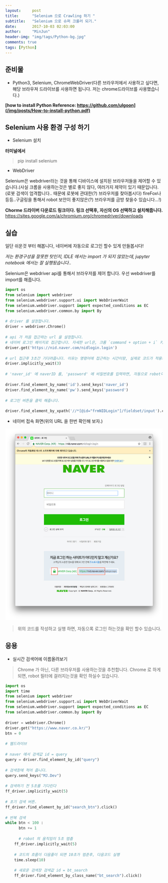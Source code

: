 ```yaml
---
layout:     post
title:      "Selenium 으로 Crawling 하기 "
subtitle:   "Selenium 으로 슈퍼 크롤러 되기."
date:       2017-10-03 02:03:00
author:     "MinJun"
header-img: "img/tags/Python-bg.jpg"
comments: true
tags: [Python]
---
```



## 준비물 

- Python3, Selenium, ChromeWebDriver(다른 브라우저에서 사용하고 싶다면, 해당 브라우져 드라이브를 사용하면 됩니다. 저는 chrome드라이브를 사용했습니다.)

**[how to install Python Reference: https://github.com/ulgoon](/img/posts/How-to-install-python.pdf)**

## Selenium 사용 환경 구성 하기

 - Selenium 설치
 
**터미널에서**
>
> pip install selenium 
> 

 - WebDriver

Selenium은 webdriver라는 것을 통해 디바이스에 설치된 브라우저들을 제어할 수 있습니다.(사실 크롬을 사용하는것은 별로 좋지 않다, 여러가지 제약이 있기 때문입니다.(로봇 검색이 엄격합니다.. 때문에 로봇에 관대한(?) 브라우저를 찾아봅시다) fireFox나 등등..구글링을 통해서 robot 보안이 좋지않은(?) 브라우저를 금방 찾을수 있습니다...!)

**Chorme 드라이버 다운로드 링크이다. 링크 선택후, 자신의 OS 선택하고 설치해줍니다.**
<https://sites.google.com/a/chromium.org/chromedriver/downloads>


## 실습 

일단 쉬운것 부터 해봅니다, 네이버에 자동으로 로그인 할수 있게 만들봅시다!

*저는 환경구성을 잘못한 탓인지, IDLE 에서는 import 가 되지 않았는데, jupyter notebook 에서는 잘 실행됬습니다..*

Selenium은 webdriver api를 통해서 브라우저를 제어 합니다. 우선 webdriver를 import를 해줍니다.

```python
import os
from selenium import webdriver
from selenium.webdriver.support.ui import WebDriverWait
from selenium.webdriver.support import expected_conditions as EC 
from selenium.webdriver.common.by import By

# driver 를 설정합니다.
driver = webdriver.Chrome()

# api 가 처음 접근하는 url 을 설정합니다.
# 네이버 로그인 페이지로 접근합니다. 자세한 url은, 크롬 `command + option + i` 키를 누르면 개발자 모드로 변경되어서, 사용하고 싶은 부분의 HTML을 긁어올수 있습니다.
driver.get('https://nid.naver.com/nidlogin.login')

# url 접근후 3초간 기다려줍니다. 이유는 명령어에 접근하는 시간이랑, 실제로 코드가 적용되는 시간이 차이가 있어서, 컴퓨터가 더 빠르면(?) 다음 명령어가 씹히는 경우도 있습니다.
driver.implicitly_wait(3)

# 'naver_id' 에 naverID 를, 'password' 에 비밀번호를 입력하면, 자동으로 robot이 입력을 해준다. 

driver.find_element_by_name('id').send_keys('naver_id')
driver.find_element_by_name('pw').send_keys('password')

# 로그인 버튼을 클릭 해줍니다.

driver.find_element_by_xpath('//*[@id="frmNIDLogin"]/fieldset/input').click()
```

 - 네이버 접속 화면(위의 URL 을 한번 확인해 보자.)
 
![screen](/img/posts/naverLogin.jpg)

> 위의 코드를 작성하고 실행 하면, 자동으록 로그인 하는것을 확인 할수 있습니다.



## 응용

 - 실시간 검색어에 이름올려보기
 
> Chrome 가 아닌, 다른 브라우저를 사용하는것을 추천합니다. Chrome 로 하게되면, robot 필터에 걸러지는것을 확인 하실수 있습니다. 


```python
import os
import time
from selenium import webdriver
from selenium.webdriver.support.ui import WebDriverWait
from selenium.webdriver.support import expected_conditions as EC 
from selenium.webdriver.common.by import By

driver = webdriver.Chrome()
driver.get("https://www.naver.co.kr/")
btn = 0

# 웹드라이브

# naver 에서 검색값 id = query
query = driver.find_element_by_id("query") 
 
# 검색창에 적어 줍니다.  
query.send_keys("MJ.Dev") 

# 검색하기 전 5초를 기다린다 
ff_driver.implicitly_wait(5)

# 초기 검색 버튼.
ff_driver.find_element_by_id("search_btn").click()

# 반복 검색 
while btn < 100 :
	  btn += 1
	  
	  # robot 의 움직임이 5초 멈춤
    ff_driver.implicitly_wait(5)
    
    # 코드의 흐름이 다음줄이 되면 10초가 멈춘후, 다음코드 실행
    time.sleep(10)
    
    # 새로운 검색창 검색값 id = bt_search
    ff_driver.find_element_by_class_name("bt_search").click()
```
